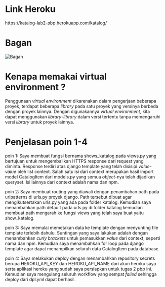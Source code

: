 # Link Heroku
https://katalog-lab2-pbp.herokuapp.com/katalog/

# Bagan 
![Bagan](https://github.com/TehGaa/Tugas_2_pbp/blob/main/katalog/Bagan%20Tugas%202.drawio.png "Bagan Request Client Django")

# Kenapa memakai virtual environment ?
Penggunaan *virtual environment* dikarenakan dalam pengerjaan beberapa proyek, terdapat beberapa *library* pada satu proyek yang versinya berbeda dengan proyek lainnya. Dengan digunakannya *virtual environment*, kita dapat menggunakan *library*-*library* dalam versi tertentu tanpa memengaruhi versi *library* untuk proyek lainnya.

# Penjelasan poin 1-4
poin 1: Saya membuat fungsi bernama shows_katalog pada views.py yang bertujuan untuk mengembalikan HTTPS response dari request yang diminta. Response terdiri atas django         template yang telah disisipi *value-value* oleh list context. Salah satu isi dari context merupakan hasil import model CatalogItem dari models.py yang semua             *object*-nya telah dijadikan queryset. Isi lainnya dari context adalah nama dan npm.

poin 2: Saya membuat routing yang diawali dengan penambahan path pada urlpatterns di urls.py proyek django. Path tersebut dibuat agar mengikutsertakan urls.py yang ada           pada folder katalog. Kemudian saya menambahkan path default pada urls.py di folder katalog kemudian membuat path mengarah ke fungsi views yang telah saya buat           yaitu show_katalog.

poin 3: Saya memulai memetakan data ke template dengan menyunting file template terlebih dahulu. Suntingan yang saya lakukan adalah dengan menambahkan *curly brackets*           untuk pemasukkan *value* dari context, seperti nama dan npm. Kemudian saya menambahkan for loop pada django template agar dapat menampilkan seluruh data                 CatalogItem pada database.

poin 4: Saya melakukan deploy dengan menambahkan repository secrets berupa HEROKU_API_KEY dan HEROKU_API_NAME dari akun heroku saya serta aplikasi heroku yang sudah saya         persiapkan untuk tugas 2 pbp ini. Kemudian saya mengulang seluruh workflow yang sempat *failed* sehingga deploy dari dpl.yml dapat berhasil.

